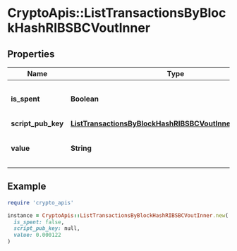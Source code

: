 # CryptoApis::ListTransactionsByBlockHashRIBSBCVoutInner

## Properties

| Name | Type | Description | Notes |
| ---- | ---- | ----------- | ----- |
| **is_spent** | **Boolean** | Defines whether the output is spent or not. |  |
| **script_pub_key** | [**ListTransactionsByBlockHashRIBSBCVoutInnerScriptPubKey**](ListTransactionsByBlockHashRIBSBCVoutInnerScriptPubKey.md) |  |  |
| **value** | **String** | Represents the sent/received amount. |  |

## Example

```ruby
require 'crypto_apis'

instance = CryptoApis::ListTransactionsByBlockHashRIBSBCVoutInner.new(
  is_spent: false,
  script_pub_key: null,
  value: 0.000122
)
```

